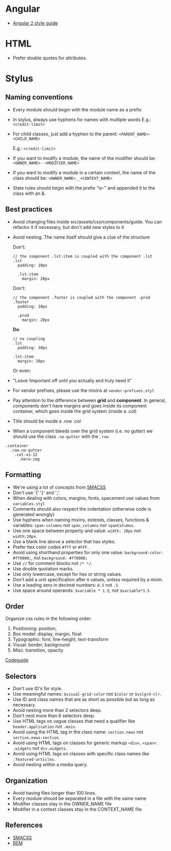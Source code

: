 # Angular

* [Angular 2 style guide](https://angular.io/docs/ts/latest/guide/style-guide.html)

# HTML

* Prefer double quotes for attributes.

# Stylus

## Naming conventions
* Every module should begin with the module name as a prefix
* In stylus, always use hyphens for names with multiple words
  E.g.: `<credit-limit>`
* For child classes, just add a hyphen to the parent:
  `<PARENT_NAME>-<CHILD_NAME>`

  E.g.: `<credit-limit>`
* If you want to modify a module, the name of the modifier should be:
  `<OWNER_NAME>--<MODIFIER_NAME>`
* If you want to modify a module in a certain context, the name of the class should be:
  `<OWNER_NAME>__<CONTEXT_NAME>`
* State rules should begin with the prefix "is-" and appended it to the class with an &.

## Best practices
* Avoid changing files inside src/assets/css/components/guide. You can
  refactor it if necessary, but don't add new styles to it
* Avoid nesting. The name itself should give a clue of the structure

  Don't:
  ``` styl
  // the component .lst-item is coupled with the component .lst
  .lst
    padding: 10px

    .lst-item
      margin: 20px
  ```
  Don't:
  ``` styl
  // the component .footer is coupled with the component .prod
  .footer
    padding: 10px

    .prod
      margin: 20px
  ```
  **Do**:
  ``` styl
  // no coupling
  .lst
    padding: 10px

  .lst-item
    margin: 20px
  ```
    Or even:

* "Leave !important off until you actually and truly need it"
* For vendor prefixes, please use the mixins at `vendor-prefixes.styl`
* Pay attention to the difference between **grid** and
  **component**. In general, components don't have margins and goes
inside its component container, which goes inside the grid system
(inside a .col)
* Title should be inside a .row .col
* When a component bleeds over the grid system (i.e. no gutter) we should
  use the class `.no-gutter` with the `.row`
``` jade
.container
  .row.no-gutter
    .col-xs-12
      .hero-img
```

## Formatting

* We're using a lot of concepts from [SMACSS](https://smacss.com/)
* Don't use '{' '}' and ';'.
* When dealing with colors, margins, fonts, spacement use values from `variables.styl`
* Comments should also respect the indentation (otherwise code is generated wrongly)
* Use hyphens when naming mixins, extends, classes, functions & variables: `span-columns` not `span_columns` nor `spanColumns`.
* Use one space between property and value: `width: 20px` not `width:20px`.
* Use a blank line above a selector that has styles.
* Prefer hex color codes `#fff` or `#FFF`.
* Avoid using shorthand properties for only one value: `background-color: #ff0000;`, not `background: #ff0000;`
* Use `//` for comment blocks not `/* */`.
* Use double quotation marks.
* Use only lowercase, except for hex or string values.
* Don't add a unit specification after `0` values, unless required by a mixin.
* Use a leading zero in decimal numbers: `0.5` not `.5`
* Use space around operands: `$variable * 1.5`, not `$variable*1.5`

## Order

Organize css rules in the following order:
1. Positioning: position,
2. Box model: display, margin, float
3. Typographic: font, line-height, text-transform
4. Visual: border, background
5. Misc: transition, opacity

[Codeguide](http://codeguide.co/#css-declaration-order)

## Selectors

* Don't use ID's for style.
* Use meaningful names: `$visual-grid-color` not `$color` or `$vslgrd-clr`.
* Use ID and class names that are as short as possible but as long as necessary.
* Avoid nesting more than 2 selectors deep.
* Don't nest more than 6 selectors deep.
* Use HTML tags on vague classes that need a qualifier like `header.application` not `.main`.
* Avoid using the HTML tag in the class name: `section.news` not `section.news-section`.
* Avoid using HTML tags on classes for generic markup `<div>`, `<span>`: `.widgets` not `div.widgets`.
* Avoid using HTML tags on classes with specific class names like `.featured-articles`.
* Avoid nesting within a media query.

## Organization

* Avoid having files longer than 100 lines.
* Every module should be separated in a file with the same name
* Modifier classes stay in the OWNER_NAME file
* Modifier in a context classes stay in the CONTEXT_NAME file

## References
* [SMACSS](https://smacss.com/)
* [BEM](https://en.bem.info/methodology/)
